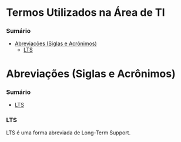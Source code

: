 # Termos Utilizados na Área de TI

<!-- - Pontuar o significado da abreviação ID -->
<!-- - Pontuar o significado da abreviação ARN (AWS) -->
<!-- - Pontuar o significado da abreviação JSON -->
<!-- - Pontuar o significado da abreviação I/O -->

### Sumário

- [Abreviações (Siglas e Acrônimos)](#abreviacoes)
    + [LTS](#abreviacoes-lts)

# <a id="abreviacoes">Abreviações (Siglas e Acrônimos)</a>

### Sumário

- [LTS](#abreviacoes-lts)

### <a id="abreviacoes-lts">LTS</a>

LTS é uma forma abreviada de Long-Term Support.